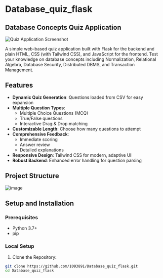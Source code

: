 ﻿# Database_quiz_flask
## Database Concepts Quiz Application

![Quiz Application Screenshot](./screenshot.png)

A simple web-based quiz application built with Flask for the backend and plain HTML, CSS (with Tailwind CSS), and JavaScript for the frontend. Test your knowledge on database concepts including Normalization, Relational Algebra, Database Security, Distributed DBMS, and Transaction Management.

## Features

- **Dynamic Quiz Generation**: Questions loaded from CSV for easy expansion
- **Multiple Question Types**:
  - Multiple Choice Questions (MCQ)
  - True/False questions
  - Interactive Drag & Drop matching
- **Customizable Length**: Choose how many questions to attempt
- **Comprehensive Feedback**:
  - Immediate scoring
  - Answer review
  - Detailed explanations
- **Responsive Design**: Tailwind CSS for modern, adaptive UI
- **Robust Backend**: Enhanced error handling for question parsing

## Project Structure

![image](https://github.com/user-attachments/assets/67043fd0-91a4-471b-bc04-ee40d14dcc76)



## Setup and Installation

### Prerequisites
- Python 3.7+
- pip

### Local Setup

1. Clone the Repository:
```bash
git clone https://github.com/1093891/Database_quiz_flask.git
cd Database_quiz_flask
